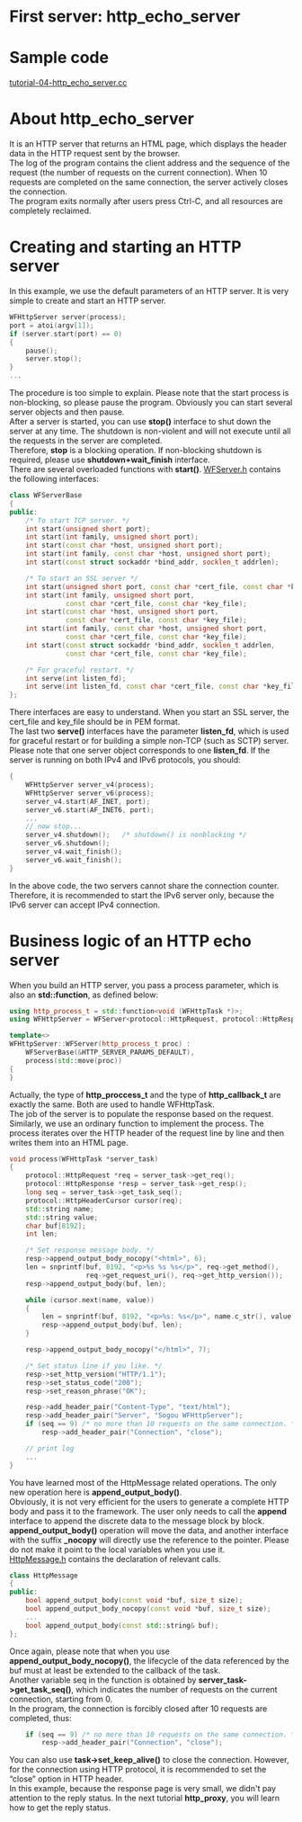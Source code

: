 # First server: http\_echo\_server

# Sample code

[tutorial-04-http\_echo\_server.cc](../tutorial/tutorial-04-http_echo_server.cc)

# About http\_echo\_server

It is an HTTP server that returns an HTML page, which displays the header data in the HTTP request sent by the browser.   
The log of the program contains the client address and the sequence of the request (the number of requests on the current connection). When 10 requests are completed on the same connection, the server actively closes the connection.   
The program exits normally after users press Ctrl-C, and all resources are completely reclaimed.

# Creating and starting an HTTP server

In this example, we use the default parameters of an HTTP server. It is very simple to create and start an HTTP server.

~~~cpp
WFHttpServer server(process);
port = atoi(argv[1]);
if (server.start(port) == 0)
{
    pause();
    server.stop();
}
...
~~~

The procedure is too simple to explain. Please note that the start process is non-blocking, so please pause the program. Obviously you can start several server objects and then pause.   
After a server is started, you can use **stop()** interface to shut down the server at any time. The shutdown is non-violent and will not execute until all the requests in the server are completed.   
Therefore, **stop** is a blocking operation. If non-blocking shutdown is required, please use **shutdown+wait\_finish** interface.   
There are several overloaded functions with **start()**. [WFServer.h](../src/server/WFServer.h) contains the following interfaces:

~~~cpp
class WFServerBase
{
public:
    /* To start TCP server. */
    int start(unsigned short port);
    int start(int family, unsigned short port);
    int start(const char *host, unsigned short port);
    int start(int family, const char *host, unsigned short port);
    int start(const struct sockaddr *bind_addr, socklen_t addrlen);

    /* To start an SSL server */
    int start(unsigned short port, const char *cert_file, const char *key_file);
    int start(int family, unsigned short port,
              const char *cert_file, const char *key_file);
    int start(const char *host, unsigned short port,
              const char *cert_file, const char *key_file);
    int start(int family, const char *host, unsigned short port,
              const char *cert_file, const char *key_file);
    int start(const struct sockaddr *bind_addr, socklen_t addrlen,
              const char *cert_file, const char *key_file);

    /* For graceful restart. */
    int serve(int listen_fd);
    int serve(int listen_fd, const char *cert_file, const char *key_file);
};
~~~

There interfaces are easy to understand. When you start an SSL server, the cert\_file and key\_file should be in PEM format.   
The last two **serve()** interfaces have the parameter **listen\_fd**, which is used for graceful restart or for building a simple non-TCP (such as SCTP) server.   
Please note that one server object corresponds to one **listen\_fd**. If  the server is running on both IPv4 and IPv6 protocols, you should:

~~~cpp
{
    WFHttpServer server_v4(process);
    WFHttpServer server_v6(process);
    server_v4.start(AF_INET, port);
    server_v6.start(AF_INET6, port);
    ...
    // now stop...
    server_v4.shutdown();   /* shutdown() is nonblocking */
    server_v6.shutdown();
    server_v4.wait_finish();
    server_v6.wait_finish();
}
~~~

In the above code, the two servers cannot share the connection counter. Therefore, it is recommended to start the IPv6 server only, because the IPv6 server can accept IPv4 connection.

# Business logic of an HTTP echo server

When you build an HTTP server, you pass a process parameter, which is also an **std::function**, as defined below:

~~~cpp
using http_process_t = std::function<void (WFHttpTask *)>;
using WFHttpServer = WFServer<protocol::HttpRequest, protocol::HttpResponse>;

template<>
WFHttpServer::WFServer(http_process_t proc) :
    WFServerBase(&HTTP_SERVER_PARAMS_DEFAULT),
    process(std::move(proc))
{
}
~~~

Actually, the type of **http\_proccess\_t** and the type of **http\_callback\_t** are exactly the same. Both are used to handle WFHttpTask.   
The job of the server is to populate the response based on the request.   
Similarly, we use an ordinary function to implement the process. The process iterates over the HTTP header of the request line by line and then writes them into an HTML page.

~~~cpp
void process(WFHttpTask *server_task)
{
    protocol::HttpRequest *req = server_task->get_req();
    protocol::HttpResponse *resp = server_task->get_resp();
    long seq = server_task->get_task_seq();
    protocol::HttpHeaderCursor cursor(req);
    std::string name;
    std::string value;
    char buf[8192];
    int len;

    /* Set response message body. */
    resp->append_output_body_nocopy("<html>", 6);
    len = snprintf(buf, 8192, "<p>%s %s %s</p>", req->get_method(),
                   req->get_request_uri(), req->get_http_version());
    resp->append_output_body(buf, len);

    while (cursor.next(name, value))
    {
        len = snprintf(buf, 8192, "<p>%s: %s</p>", name.c_str(), value.c_str());
        resp->append_output_body(buf, len);
    }

    resp->append_output_body_nocopy("</html>", 7);

    /* Set status line if you like. */
    resp->set_http_version("HTTP/1.1");
    resp->set_status_code("200");
    resp->set_reason_phrase("OK");

    resp->add_header_pair("Content-Type", "text/html");
    resp->add_header_pair("Server", "Sogou WFHttpServer");
    if (seq == 9) /* no more than 10 requests on the same connection. */
        resp->add_header_pair("Connection", "close");

    // print log
    ...
}
~~~

You have learned most of the HttpMessage related operations. The only new operation here is **append\_output\_body()**.   
Obviously, it is not very efficient for the users to generate a complete HTTP body and pass it to the framework. The user only needs to call the **append** interface to append the discrete data to the message block by block.   
**append\_output\_body()** operation will move the data, and another interface with the suffix **\_nocopy** will directly use the reference to the pointer. Please do not make it point to the local variables when you use it.   
[HttpMessage.h](../src/protocol/HttpMessage.h) contains the declaration of relevant calls. 

~~~cpp
class HttpMessage
{
public:
    bool append_output_body(const void *buf, size_t size);
    bool append_output_body_nocopy(const void *buf, size_t size);
    ...
    bool append_output_body(const std::string& buf);
};
~~~

Once again, please note that when you use **append\_output\_body\_nocopy()**, the lifecycle of the data referenced by the buf must at least be extended to the callback of the task.   
Another variable seq in the function is obtained by **server\_task->get\_task\_seq()**, which indicates the number of requests on the current connection, starting from 0.   
In the program, the connection is forcibly closed after 10 requests are completed, thus:

~~~cpp
    if (seq == 9) /* no more than 10 requests on the same connection. */
        resp->add_header_pair("Connection", "close");
~~~

You can also use **task->set\_keep\_alive()** to close the connection. However, for the connection using HTTP protocol, it is recommended to set the “close” option in HTTP header.   
In this example, because the response page is very small, we didn't pay attention to the reply status. In the next tutorial **http\_proxy**, you will learn how to get the reply status.